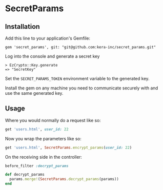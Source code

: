 # SecretParams

## Installation

Add this line to your application's Gemfile:

    gem 'secret_params', git: "git@github.com:kera-inc/secret_params.git"

Log into the console and generate a secret key

```
> EzCrypto::Key.generate
=> "SecretKey"
``` 

Set the ```SECRET_PARAMS_TOKEN``` environment variable to the generated key.

Install the gem on any machine you need to communicate securely with and use the same generated key.

## Usage

Where you would normally do a request like so: 

```ruby
get 'users.html', user_id: 22
```
Now you wrap the parameters like so:
```ruby
get 'users.html', SecretParams.encrypt_params(user_id: 22)
```

On the receiving side in the controller:

```ruby
before_filter :decrypt_params

def decrypt_params
  params.merge!(SecretParams.decrypt_params(params))
end
```

